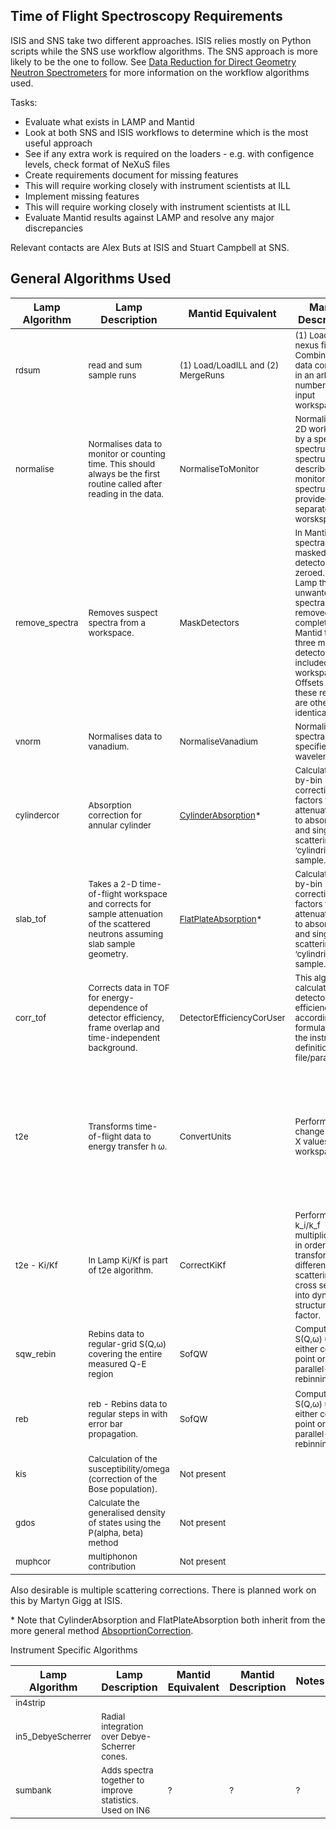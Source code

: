 ## Time of Flight Spectroscopy Requirements

ISIS and SNS take two different approaches. ISIS relies mostly on Python scripts while the SNS use workflow algorithms. The SNS approach is more likely to be the one to follow. See [Data Reduction for Direct Geometry Neutron Spectrometers](https://github.com/mantidproject/documents/raw/master/Help/DGSReduction/DGSmain_v1_0.pdf) for more information on the workflow algorithms used.

Tasks:
* Evaluate what exists in LAMP and Mantid
 * Look at both SNS and ISIS workflows to determine which is the most useful approach
 * See if any extra work is required on the loaders - e.g. with configence levels, check format of NeXuS files
* Create requirements document for missing features
 * This will require working closely with instrument scientists at ILL
* Implement missing features
 * This will require working closely with instrument scientists at ILL
* Evaluate Mantid results against LAMP and resolve any major discrepancies

Relevant contacts are Alex Buts at ISIS and Stuart Campbell at SNS.

## General Algorithms Used

| Lamp Algorithm | Lamp Description | Mantid Equivalent | Mantid Description | Notes |
|---|---|---|---|---|
| <sub> rdsum | <sub> read and sum sample runs | <sub> (1) Load/LoadILL and  (2) MergeRuns | <sub> (1) Loads a ILL nexus file. (2) Combines the data contained in an arbitrary number of input workspaces. | <sub> Loaders exist for IN4, IN5 and IN6 already. Gives identical results to Lamp, but requires start and end points for each channel. |
| <sub> normalise | <sub> Normalises data to monitor or counting time. This should always be the first routine called after reading in the data. | <sub> NormaliseToMonitor | <sub> Normalizes a 2D workspace by a specified spectrum, spectrum, described by a monitor ID or spectrun provided in a separate worskspace. | <sub> No normalisation by time currently exists. |
| <sub> remove_spectra | <sub> Removes suspect spectra from a workspace. | <sub> MaskDetectors | <sub> In Mantid the spectra for the masked detectors are zeroed. In Lamp the unwanted spectra are removed completely. In Mantid the three monitor detectors are included in the workspace. Offsets aside, these results are otherwise identical. |
| <sub> vnorm | <sub>  Normalises data to vanadium. | <sub> NormaliseVanadium | <sub> Normalises all spectra to a specified wavelength. | <sub> Small discrepancy in normalaisations found by Wilcke. |
| <sub> cylindercor | <sub> Absorption correction for annular cylinder | <sub> [CylinderAbsorption](http://docs.mantidproject.org/nightly/algorithms/CylinderAbsorption)* | <sub> Calculates bin-by-bin correction factors for attenuation due to absorption and single scattering in a ‘cylindrical’ sample. | <sub> No comparison has been made of these yet. |
| <sub> slab_tof | <sub> Takes a 2-D time-of-flight workspace and corrects for sample attenuation of the scattered neutrons assuming slab sample geometry.  | <sub> [FlatPlateAbsorption](http://docs.mantidproject.org/nightly/algorithms/FlatPlateAbsorption)* | <sub>  Calculates bin-by-bin correction factors for attenuation due to absorption and single scattering in a ‘cylindrical’ sample. | <sub> No comparison has been made of these yet. |
| <sub> corr_tof | <sub> Corrects data in TOF for energy-dependence of detector efficiency, frame overlap and time-independent background. | <sub> DetectorEfficiencyCorUser | <sub> This algorithm calculates the detector efficiency according the formula set in the instrument definition file/parameters. | <sub> These are not identical between Lamp and Mantid, despite DetectorEfficiencyCorUser attempting to replicate the Lamp behaviour. |
| <sub> t2e | <sub> Transforms time-of-flight data to energy transfer h &#969;. | <sub> ConvertUnits | <sub> Performs a unit change on the X values of a workspace. | <sub> The Lamp algorithm performs three steps - convert to dE, correct for Ki/Kf, correct for dT/dE. Mantid treats these separately, but does not have a separate dT/dE correction. The dT/dE correction seems to be done in the SofQW step in Mantid. Without the corrections in Lamp t2e and ConvertUnits are identical. |
| <sub> t2e - Ki/Kf | <sub> In Lamp Ki/Kf is part of t2e algorithm. | <sub> CorrectKiKf | <sub> Performs k_i/k_f multiplication, in order to transform differential scattering cross section into dynamic structure factor. | <sub> A small difference was found between Lamp and Mantid, which is proporitonal to the counts. |
| <sub> sqw_rebin | <sub> Rebins data to regular-grid S(Q,&#969;) covering the entire measured Q-E region | <sub> SofQW | <sub> Computes S(Q,&#969;) using a either centre point or parallel-piped rebinning. | <sub> Some minor differences exist here. See report by Wilcke for more information on the comparison. |
| <sub> reb | <sub> reb - Rebins data to regular steps in  with error bar propagation. | <sub> SofQW | <sub> Computes S(Q,&#969;) using a either centre point or parallel-piped rebinning. | Some minor differences exist here. See report by Wilcke for more information on the comparison. |
| <sub> kis | <sub> Calculation of the susceptibility/omega (correction of the Bose population). | <sub> Not present | | |
| <sub> gdos | <sub> Calculate the generalised density of states using the P(alpha, beta) method | <sub> Not present | | <sub> A similar algorithm might be [simulated density of states](http://docs.mantidproject.org/nightly/algorithms/SimulatedDensityOfState). This requires simulation input. |
| <sub> muphcor | <sub> multiphonon contribution | <sub> Not present | | |

Also desirable is multiple scattering corrections. There is planned work on this by Martyn Gigg at ISIS.

\* Note that CylinderAbsorption and FlatPlateAbsorption both inherit from the more general method [AbsoprtionCorrection](http://docs.mantidproject.org/nightly/algorithms/AbsorptionCorrection).


Instrument Specific Algorithms

| Lamp Algorithm | Lamp Description | Mantid Equivalent | Mantid Description | Notes |
|---|---|---|---|---|
| <sub> in4strip ||||
| <sub> in5_DebyeScherrer | <sub> Radial integration over Debye-Scherrer cones. ||||
| <sub> sumbank | <sub> Adds spectra together to improve statistics. Used on IN6 | <sub> ? | <sub> ? | <sub> ? |
